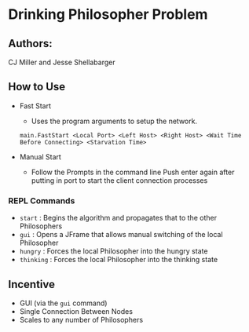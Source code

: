 # Drinking Philosopher Problem
## Authors:
CJ Miller and Jesse Shellabarger
## How to Use
* Fast Start
    * Uses the program arguments to setup the network.
    
    `main.FastStart <Local Port> <Left Host> <Right Host> <Wait Time Before Connecting> <Starvation Time>`
* Manual Start
    * Follow the Prompts in the command line
    Push enter again after putting in port to start the client connection processes
    
### REPL Commands
* `start` : Begins the algorithm and propagates that to the other Philosophers 
* `gui` : Opens a JFrame that allows manual switching of the local Philosopher
* `hungry` : Forces the local Philosopher into the hungry state
* `thinking` : Forces the local Philosopher into the thinking state

## Incentive
* GUI (via the `gui` command)
* Single Connection Between Nodes
* Scales to any number of Philosophers
